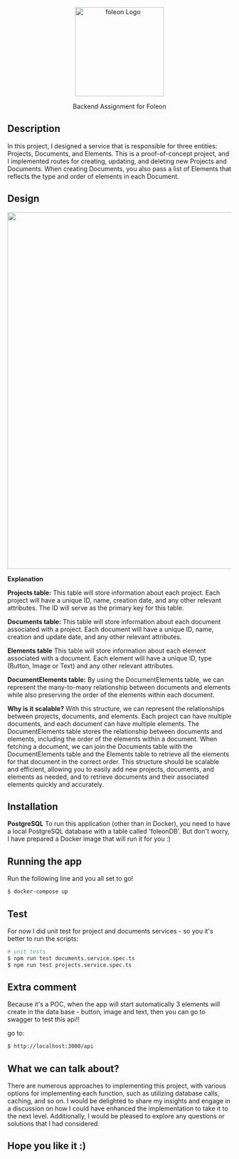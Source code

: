 <p align="center">
 <img src="https://53.fs1.hubspotusercontent-na1.net/hubfs/53/Fergals/Foleon%20Logo.png" width="200" alt="foleon Logo" />
</p>

  <p align="center">Backend Assignment for Foleon </p>

## Description

In this project, I designed a service that is responsible for three entities: Projects, Documents, and Elements. This is a proof-of-concept project, and I implemented routes for creating, updating, and deleting new Projects and Documents. When creating Documents, you also pass a list of Elements that reflects the type and order of elements in each Document.

## Design

<img src="https://i.postimg.cc/bNCWJK4j/Foleon.jpg" width="800" />

**Explanation**

**Projects table:** This table will store information about each project. Each project will have a unique ID, name, creation date, and any other relevant attributes. The ID will serve as the primary key for this table. 

**Documents table:** This table will store information about each document associated with a project. Each document will have a unique ID, name, creation and update date, and any other relevant attributes. 

**Elements table** This table will store information about each element associated with a document. Each element will have a unique ID, type (Button, Image or Text) and any other relevant attributes. 

**DocumentElements table:**
By using the DocumentElements table, we can represent the many-to-many relationship between documents and elements while also preserving the order of the elements within each document.

**Why is it scalable?**
With this structure, we can represent the relationships between projects, documents, and elements. Each project can have multiple documents, and each document can have multiple elements. The DocumentElements table stores the relationship between documents and elements, including the order of the elements within a document.
When fetching a document, we can join the Documents table with the DocumentElements table and the Elements table to retrieve all the elements for that document in the correct order.
This structure should be scalable and efficient, allowing you to easily add new projects, documents, and elements as needed, and to retrieve documents and their associated elements quickly and accurately.


## Installation

**PostgreSQL**
To run this application (other than in Docker), you need to have a local PostgreSQL database with a table called 'foleonDB'. But don't worry, I have prepared a Docker image that will run it for you :)

## Running the app
Run the following line and you all set to go!
```bash
$ docker-compose up
```

## Test

For now I did unit test for project and documents services - so you it's better to run the scripts:

```bash
# unit tests
$ npm run test documents.service.spec.ts
$ npm run test projects.service.spec.ts
```

## Extra comment

Because it's a POC, when the app will start automatically 3 elements will create in the data base - button, image and text,
then you can go to swagger to test this api!!

go to:
```bash
$ http://localhost:3000/api
```

## What we can talk about?

There are numerous approaches to implementing this project, with various options for implementing each function, such as utilizing database calls, caching, and so on. I would be delighted to share my insights and engage in a discussion on how I could have enhanced the implementation to take it to the next level. Additionally, I would be pleased to explore any questions or solutions that I had considered.

## Hope you like it :)


